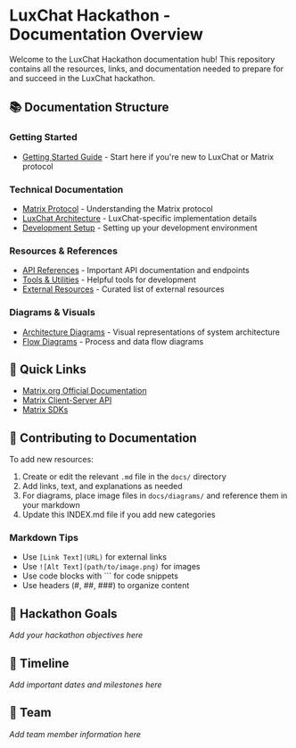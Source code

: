 # LuxChat Hackathon - Documentation Overview

Welcome to the LuxChat Hackathon documentation hub! This repository contains all the resources, links, and documentation needed to prepare for and succeed in the LuxChat hackathon.

## 📚 Documentation Structure

### Getting Started
- [Getting Started Guide](./getting-started.md) - Start here if you're new to LuxChat or Matrix protocol

### Technical Documentation
- [Matrix Protocol](./matrix-protocol.md) - Understanding the Matrix protocol
- [LuxChat Architecture](./luxchat-architecture.md) - LuxChat-specific implementation details
- [Development Setup](./development-setup.md) - Setting up your development environment

### Resources & References
- [API References](./api-references.md) - Important API documentation and endpoints
- [Tools & Utilities](./tools-and-utilities.md) - Helpful tools for development
- [External Resources](./resources/external-links.md) - Curated list of external resources

### Diagrams & Visuals
- [Architecture Diagrams](./diagrams/) - Visual representations of system architecture
- [Flow Diagrams](./diagrams/) - Process and data flow diagrams

## 🎯 Quick Links

- [Matrix.org Official Documentation](https://matrix.org/docs/)
- [Matrix Client-Server API](https://spec.matrix.org/latest/client-server-api/)
- [Matrix SDKs](https://matrix.org/sdks/)

## 📝 Contributing to Documentation

To add new resources:

1. Create or edit the relevant `.md` file in the `docs/` directory
2. Add links, text, and explanations as needed
3. For diagrams, place image files in `docs/diagrams/` and reference them in your markdown
4. Update this INDEX.md file if you add new categories

### Markdown Tips
- Use `[Link Text](URL)` for external links
- Use `![Alt Text](path/to/image.png)` for images
- Use code blocks with ``` for code snippets
- Use headers (#, ##, ###) to organize content

## 🚀 Hackathon Goals

_Add your hackathon objectives here_

## 📅 Timeline

_Add important dates and milestones here_

## 👥 Team

_Add team member information here_

